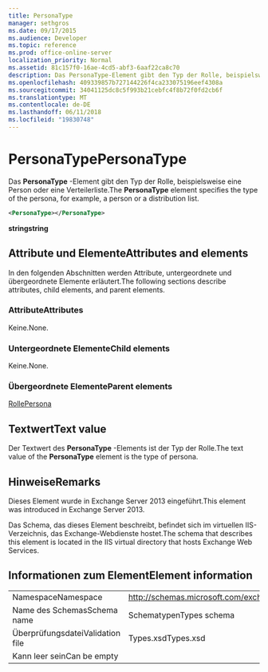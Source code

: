 ```yaml
---
title: PersonaType
manager: sethgros
ms.date: 09/17/2015
ms.audience: Developer
ms.topic: reference
ms.prod: office-online-server
localization_priority: Normal
ms.assetid: 81c157f0-16ae-4cd5-abf3-6aaf22ca8c70
description: Das PersonaType-Element gibt den Typ der Rolle, beispielsweise eine Person oder eine Verteilerliste.
ms.openlocfilehash: 409339857b727144226f4ca233075196eef4308a
ms.sourcegitcommit: 34041125dc8c5f993b21cebfc4f8b72f0fd2cb6f
ms.translationtype: MT
ms.contentlocale: de-DE
ms.lasthandoff: 06/11/2018
ms.locfileid: "19830748"
---
```

# <a name="personatype"></a><span data-ttu-id="6bebf-103">PersonaType</span><span class="sxs-lookup"><span data-stu-id="6bebf-103">PersonaType</span></span>

<span data-ttu-id="6bebf-104">Das **PersonaType** -Element gibt den Typ der Rolle, beispielsweise eine Person oder eine Verteilerliste.</span><span class="sxs-lookup"><span data-stu-id="6bebf-104">The **PersonaType** element specifies the type of the persona, for example, a person or a distribution list.</span></span> 
  
```XML
<PersonaType></PersonaType>
```

 <span data-ttu-id="6bebf-105">**string**</span><span class="sxs-lookup"><span data-stu-id="6bebf-105">**string**</span></span>
## <a name="attributes-and-elements"></a><span data-ttu-id="6bebf-106">Attribute und Elemente</span><span class="sxs-lookup"><span data-stu-id="6bebf-106">Attributes and elements</span></span>

<span data-ttu-id="6bebf-107">In den folgenden Abschnitten werden Attribute, untergeordnete und übergeordnete Elemente erläutert.</span><span class="sxs-lookup"><span data-stu-id="6bebf-107">The following sections describe attributes, child elements, and parent elements.</span></span>
  
### <a name="attributes"></a><span data-ttu-id="6bebf-108">Attribute</span><span class="sxs-lookup"><span data-stu-id="6bebf-108">Attributes</span></span>

<span data-ttu-id="6bebf-109">Keine.</span><span class="sxs-lookup"><span data-stu-id="6bebf-109">None.</span></span>
  
### <a name="child-elements"></a><span data-ttu-id="6bebf-110">Untergeordnete Elemente</span><span class="sxs-lookup"><span data-stu-id="6bebf-110">Child elements</span></span>

<span data-ttu-id="6bebf-111">Keine.</span><span class="sxs-lookup"><span data-stu-id="6bebf-111">None.</span></span>
  
### <a name="parent-elements"></a><span data-ttu-id="6bebf-112">Übergeordnete Elemente</span><span class="sxs-lookup"><span data-stu-id="6bebf-112">Parent elements</span></span>

[<span data-ttu-id="6bebf-113">Rolle</span><span class="sxs-lookup"><span data-stu-id="6bebf-113">Persona</span></span>](persona.md)
  
## <a name="text-value"></a><span data-ttu-id="6bebf-114">Textwert</span><span class="sxs-lookup"><span data-stu-id="6bebf-114">Text value</span></span>

<span data-ttu-id="6bebf-115">Der Textwert des **PersonaType** -Elements ist der Typ der Rolle.</span><span class="sxs-lookup"><span data-stu-id="6bebf-115">The text value of the **PersonaType** element is the type of persona.</span></span> 
  
## <a name="remarks"></a><span data-ttu-id="6bebf-116">Hinweise</span><span class="sxs-lookup"><span data-stu-id="6bebf-116">Remarks</span></span>

<span data-ttu-id="6bebf-117">Dieses Element wurde in Exchange Server 2013 eingeführt.</span><span class="sxs-lookup"><span data-stu-id="6bebf-117">This element was introduced in Exchange Server 2013.</span></span>
  
<span data-ttu-id="6bebf-118">Das Schema, das dieses Element beschreibt, befindet sich im virtuellen IIS-Verzeichnis, das Exchange-Webdienste hostet.</span><span class="sxs-lookup"><span data-stu-id="6bebf-118">The schema that describes this element is located in the IIS virtual directory that hosts Exchange Web Services.</span></span>
  
## <a name="element-information"></a><span data-ttu-id="6bebf-119">Informationen zum Element</span><span class="sxs-lookup"><span data-stu-id="6bebf-119">Element information</span></span>

|||
|:-----|:-----|
|<span data-ttu-id="6bebf-120">Namespace</span><span class="sxs-lookup"><span data-stu-id="6bebf-120">Namespace</span></span>  <br/> |http://schemas.microsoft.com/exchange/services/2006/types  <br/> |
|<span data-ttu-id="6bebf-121">Name des Schemas</span><span class="sxs-lookup"><span data-stu-id="6bebf-121">Schema name</span></span>  <br/> |<span data-ttu-id="6bebf-122">Schematypen</span><span class="sxs-lookup"><span data-stu-id="6bebf-122">Types schema</span></span>  <br/> |
|<span data-ttu-id="6bebf-123">Überprüfungsdatei</span><span class="sxs-lookup"><span data-stu-id="6bebf-123">Validation file</span></span>  <br/> |<span data-ttu-id="6bebf-124">Types.xsd</span><span class="sxs-lookup"><span data-stu-id="6bebf-124">Types.xsd</span></span>  <br/> |
|<span data-ttu-id="6bebf-125">Kann leer sein</span><span class="sxs-lookup"><span data-stu-id="6bebf-125">Can be empty</span></span>  <br/> ||
   

